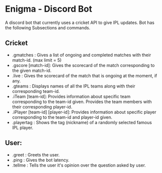 # Enigma - Discord Bot
A discord bot that currently uses a cricket API to give IPL updates. Bot has the following Subsections and commands.
## Cricket
* .gmatches : Gives a list of ongoing and completed matches with their match-id. (max limit = 5)
* .gscore [match-id]: Gives the scorecard of the match corresponding to the given match-id.
* .live : Gives the scorecard of the match that is ongoing at the moment, if any.
* .gteams : Displays names of all the IPL teams along with their corresponding team-id.
* .iTeam [team-id]: Provides information about specific team corresponding to the team-id given. Provides the team members with their corresponding player-id.
* .iPlayer [team-id] [player-id]: Provides information about specific player corresponding to the team-id and player-id given.
* .playertag : Shows the tag (nickname) of a randomly selected famous IPL player.


## User:
* .greet : Greets the user.
* .ping : Gives the bot latency.
* .tellme : Tells the user it's opinion over the question asked by user. 
